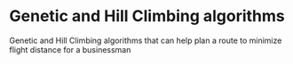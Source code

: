 # Genetic and Hill Climbing algorithms
 Genetic and Hill Climbing algorithms that can help plan a route to minimize flight distance for a businessman
